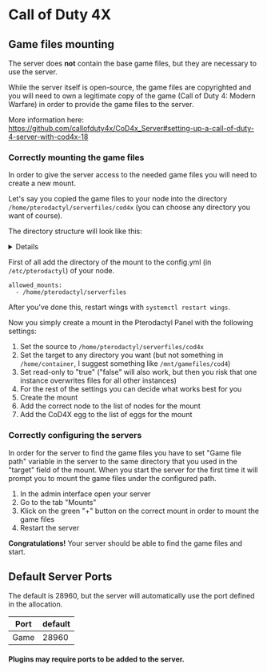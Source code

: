 # Call of Duty 4X

## Game files mounting
The server does **not** contain the base game files, but they are necessary to use the server.

While the server itself is open-source, the game files are copyrighted and you will need to own a legitimate copy of the game (Call of Duty 4: Modern Warfare) in order to provide the game files to the server.

More information here: https://github.com/callofduty4x/CoD4x_Server#setting-up-a-call-of-duty-4-server-with-cod4x-18

### Correctly mounting the game files
In order to give the server access to the needed game files you will need to create a new mount.

Let's say you copied the game files to your node into the directory `/home/pterodactyl/serverfiles/cod4x` (you can choose any directory you want of course).

The directory structure will look like this: <details>
 
```
/home/pterodactyl/serverfiles/cod4x
├── main
│   ├── iw_00.iwd
│   ├── iw_01.iwd
│   ├── iw_02.iwd
│   ├── iw_03.iwd
│   ├── iw_04.iwd
│   ├── iw_05.iwd
│   ├── iw_06.iwd
│   ├── iw_07.iwd
│   ├── iw_08.iwd
│   ├── iw_09.iwd
│   ├── iw_10.iwd
│   ├── iw_11.iwd
│   ├── iw_12.iwd
│   ├── iw_13.iwd
│   ├── localized_english_iw00.iwd
│   ├── localized_english_iw01.iwd
│   ├── localized_english_iw02.iwd
│   ├── localized_english_iw03.iwd
│   ├── localized_english_iw04.iwd
│   ├── localized_english_iw05.iwd
│   └── localized_english_iw06.iwd
└── zone
    └── english
        ├── ac130.ff
        ├── aftermath.ff
        ├── airlift.ff
        ├── airplane.ff
        ├── ambush.ff
        ├── armada.ff
        ├── blackout.ff
        ├── bog_a.ff
        ├── bog_b.ff
        ├── cargoship.ff
        ├── code_post_gfx.ff
        ├── code_post_gfx_mp.ff
        ├── common.ff
        ├── common_mp.ff
        ├── coup.ff
        ├── hunted.ff
        ├── icbm.ff
        ├── jeepride.ff
        ├── killhouse.ff
        ├── launchfacility_a.ff
        ├── launchfacility_b.ff
        ├── localized_code_post_gfx_mp.ff
        ├── localized_common_mp.ff
        ├── mp_backlot.ff
        ├── mp_backlot_load.ff
        ├── mp_bloc.ff
        ├── mp_bloc_load.ff
        ├── mp_bog.ff
        ├── mp_bog_load.ff
        ├── mp_broadcast.ff
        ├── mp_broadcast_load.ff
        ├── mp_carentan.ff
        ├── mp_carentan_load.ff
        ├── mp_cargoship.ff
        ├── mp_cargoship_load.ff
        ├── mp_citystreets.ff
        ├── mp_citystreets_load.ff
        ├── mp_convoy.ff
        ├── mp_convoy_load.ff
        ├── mp_countdown.ff
        ├── mp_countdown_load.ff
        ├── mp_crash.ff
        ├── mp_crash_load.ff
        ├── mp_crash_snow.ff
        ├── mp_crash_snow_load.ff
        ├── mp_creek.ff
        ├── mp_creek_load.ff
        ├── mp_crossfire.ff
        ├── mp_crossfire_load.ff
        ├── mp_farm.ff
        ├── mp_farm_load.ff
        ├── mp_killhouse.ff
        ├── mp_killhouse_load.ff
        ├── mp_overgrown.ff
        ├── mp_overgrown_load.ff
        ├── mp_pipeline.ff
        ├── mp_pipeline_load.ff
        ├── mp_shipment.ff
        ├── mp_shipment_load.ff
        ├── mp_showdown.ff
        ├── mp_showdown_load.ff
        ├── mp_strike.ff
        ├── mp_strike_load.ff
        ├── mp_vacant.ff
        ├── mp_vacant_load.ff
        ├── scoutsniper.ff
        ├── simplecredits.ff
        ├── sniperescape.ff
        ├── ui.ff
        ├── ui_mp.ff
        ├── village_assault.ff
        └── village_defend.ff

3 directories, 93 files
```
</details>

First of all add the directory of the mount to the config.yml (in `/etc/pterodactyl`) of your node.
```
allowed_mounts:
  - /home/pterodactyl/serverfiles
```
After you've done this, restart wings with `systemctl restart wings`.

Now you simply create a mount in the Pterodactyl Panel with the following settings:
1. Set the source to `/home/pterodactyl/serverfiles/cod4x`
2. Set the target to any directory you want (but not something in `/home/container`, I suggest something like `/mnt/gamefiles/cod4`)
3. Set read-only to "true" ("false" will also work, but then you risk that one instance overwrites files for all other instances)
4. For the rest of the settings you can decide what works best for you
5. Create the mount
6. Add the correct node to the list of nodes for the mount
7. Add the CoD4X egg to the list of eggs for the mount

### Correctly configuring the servers
In order for the server to find the game files you have to set "Game file path" variable in the server to the same directory that you used in the "target" field of the mount.
When you start the server for the first time it will prompt you to mount the game files under the configured path.
1. In the admin interface open your server
2. Go to the tab "Mounts"
3. Klick on the green "+" button on the correct mount in order to mount the game files
4. Restart the server

**Congratulations!** Your server should be able to find the game files and start.

## Default Server Ports
The default is 28960, but the server will automatically use the port defined in the allocation.

| Port    | default |
|---------|---------|
| Game    | 28960   |

#### Plugins may require ports to be added to the server.
